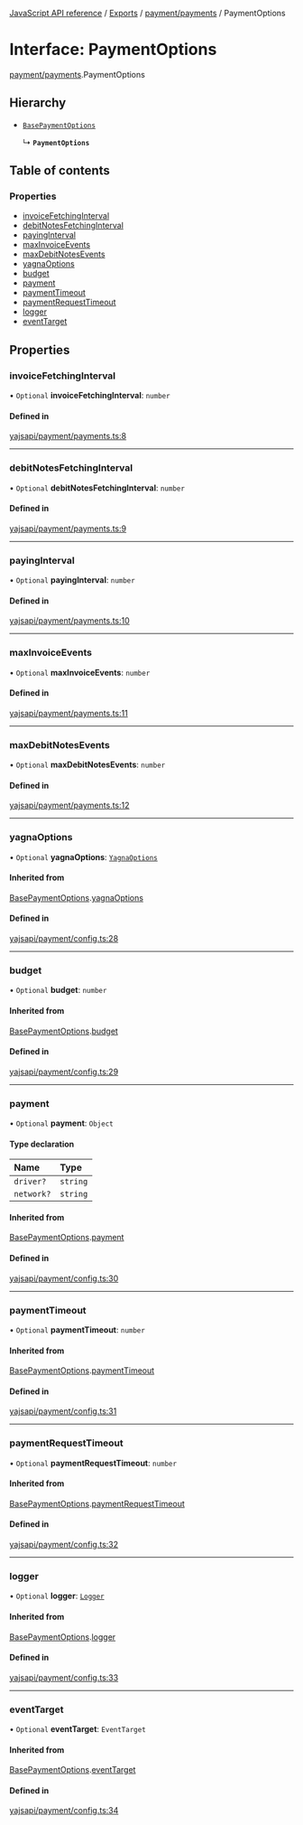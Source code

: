 [JavaScript API reference](../README) / [Exports](../modules) / [payment/payments](../modules/payment_payments) / PaymentOptions

# Interface: PaymentOptions

[payment/payments](../modules/payment_payments).PaymentOptions

## Hierarchy

- [`BasePaymentOptions`](payment_config.BasePaymentOptions)

  ↳ **`PaymentOptions`**

## Table of contents

### Properties

- [invoiceFetchingInterval](payment_payments.PaymentOptions#invoicefetchinginterval)
- [debitNotesFetchingInterval](payment_payments.PaymentOptions#debitnotesfetchinginterval)
- [payingInterval](payment_payments.PaymentOptions#payinginterval)
- [maxInvoiceEvents](payment_payments.PaymentOptions#maxinvoiceevents)
- [maxDebitNotesEvents](payment_payments.PaymentOptions#maxdebitnotesevents)
- [yagnaOptions](payment_payments.PaymentOptions#yagnaoptions)
- [budget](payment_payments.PaymentOptions#budget)
- [payment](payment_payments.PaymentOptions#payment)
- [paymentTimeout](payment_payments.PaymentOptions#paymenttimeout)
- [paymentRequestTimeout](payment_payments.PaymentOptions#paymentrequesttimeout)
- [logger](payment_payments.PaymentOptions#logger)
- [eventTarget](payment_payments.PaymentOptions#eventtarget)

## Properties

### invoiceFetchingInterval

• `Optional` **invoiceFetchingInterval**: `number`

#### Defined in

[yajsapi/payment/payments.ts:8](https://github.com/golemfactory/yajsapi/blob/d7422f1/yajsapi/payment/payments.ts#L8)

___

### debitNotesFetchingInterval

• `Optional` **debitNotesFetchingInterval**: `number`

#### Defined in

[yajsapi/payment/payments.ts:9](https://github.com/golemfactory/yajsapi/blob/d7422f1/yajsapi/payment/payments.ts#L9)

___

### payingInterval

• `Optional` **payingInterval**: `number`

#### Defined in

[yajsapi/payment/payments.ts:10](https://github.com/golemfactory/yajsapi/blob/d7422f1/yajsapi/payment/payments.ts#L10)

___

### maxInvoiceEvents

• `Optional` **maxInvoiceEvents**: `number`

#### Defined in

[yajsapi/payment/payments.ts:11](https://github.com/golemfactory/yajsapi/blob/d7422f1/yajsapi/payment/payments.ts#L11)

___

### maxDebitNotesEvents

• `Optional` **maxDebitNotesEvents**: `number`

#### Defined in

[yajsapi/payment/payments.ts:12](https://github.com/golemfactory/yajsapi/blob/d7422f1/yajsapi/payment/payments.ts#L12)

___

### yagnaOptions

• `Optional` **yagnaOptions**: [`YagnaOptions`](../modules/executor_executor#yagnaoptions)

#### Inherited from

[BasePaymentOptions](payment_config.BasePaymentOptions).[yagnaOptions](payment_config.BasePaymentOptions#yagnaoptions)

#### Defined in

[yajsapi/payment/config.ts:28](https://github.com/golemfactory/yajsapi/blob/d7422f1/yajsapi/payment/config.ts#L28)

___

### budget

• `Optional` **budget**: `number`

#### Inherited from

[BasePaymentOptions](payment_config.BasePaymentOptions).[budget](payment_config.BasePaymentOptions#budget)

#### Defined in

[yajsapi/payment/config.ts:29](https://github.com/golemfactory/yajsapi/blob/d7422f1/yajsapi/payment/config.ts#L29)

___

### payment

• `Optional` **payment**: `Object`

#### Type declaration

| Name | Type |
| :------ | :------ |
| `driver?` | `string` |
| `network?` | `string` |

#### Inherited from

[BasePaymentOptions](payment_config.BasePaymentOptions).[payment](payment_config.BasePaymentOptions#payment)

#### Defined in

[yajsapi/payment/config.ts:30](https://github.com/golemfactory/yajsapi/blob/d7422f1/yajsapi/payment/config.ts#L30)

___

### paymentTimeout

• `Optional` **paymentTimeout**: `number`

#### Inherited from

[BasePaymentOptions](payment_config.BasePaymentOptions).[paymentTimeout](payment_config.BasePaymentOptions#paymenttimeout)

#### Defined in

[yajsapi/payment/config.ts:31](https://github.com/golemfactory/yajsapi/blob/d7422f1/yajsapi/payment/config.ts#L31)

___

### paymentRequestTimeout

• `Optional` **paymentRequestTimeout**: `number`

#### Inherited from

[BasePaymentOptions](payment_config.BasePaymentOptions).[paymentRequestTimeout](payment_config.BasePaymentOptions#paymentrequesttimeout)

#### Defined in

[yajsapi/payment/config.ts:32](https://github.com/golemfactory/yajsapi/blob/d7422f1/yajsapi/payment/config.ts#L32)

___

### logger

• `Optional` **logger**: [`Logger`](utils_logger_logger.Logger)

#### Inherited from

[BasePaymentOptions](payment_config.BasePaymentOptions).[logger](payment_config.BasePaymentOptions#logger)

#### Defined in

[yajsapi/payment/config.ts:33](https://github.com/golemfactory/yajsapi/blob/d7422f1/yajsapi/payment/config.ts#L33)

___

### eventTarget

• `Optional` **eventTarget**: `EventTarget`

#### Inherited from

[BasePaymentOptions](payment_config.BasePaymentOptions).[eventTarget](payment_config.BasePaymentOptions#eventtarget)

#### Defined in

[yajsapi/payment/config.ts:34](https://github.com/golemfactory/yajsapi/blob/d7422f1/yajsapi/payment/config.ts#L34)
